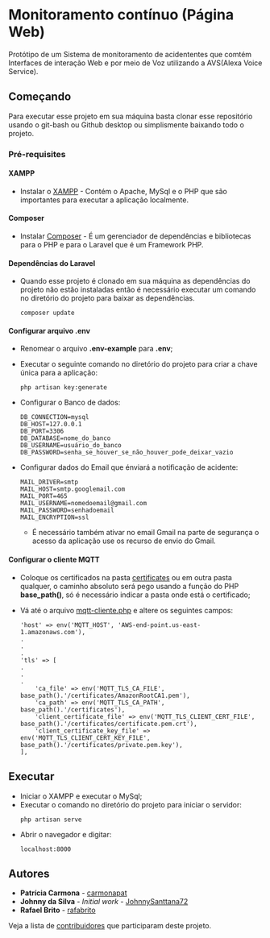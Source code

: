 # Monitoramento contínuo (Página Web)

Protótipo de um Sistema de monitoramento de acidententes que comtém Interfaces de interação Web e por meio de Voz utilizando a AVS(Alexa Voice Service). 

## Começando

Para executar esse projeto em sua máquina basta clonar esse repositório usando o git-bash ou Github desktop ou simplismente baixando todo o projeto. 

### Pré-requisites

#### XAMPP

* Instalar o [XAMPP](https://www.apachefriends.org/pt_br/index.html) - Contém o Apache, MySql e o PHP que são importantes para executar a aplicação localmente.

#### Composer

* Instalar [Composer](https://getcomposer.org/) - É um gerenciador de dependências e bibliotecas para o PHP e para o Laravel que é um Framework PHP.

#### Dependências do Laravel

* Quando esse projeto é clonado em sua máquina as dependências do projeto não estão instaladas então é necessário executar um comando no diretório do projeto para baixar as dependências.

	```
	composer update
	```

#### Configurar arquivo .env

* Renomear o arquivo **.env-example** para **.env**;
* Executar o seguinte comando no diretório do projeto para criar a chave única para a aplicação:
	```
	php artisan key:generate
	```
* Configurar o Banco de dados:
	```
	DB_CONNECTION=mysql
	DB_HOST=127.0.0.1
	DB_PORT=3306
	DB_DATABASE=nome_do_banco
	DB_USERNAME=usuário_do_banco
	DB_PASSWORD=senha_se_houver_se_não_houver_pode_deixar_vazio
	```

* Configurar dados do Email que énviará a notificação de acidente:
	```
	MAIL_DRIVER=smtp
	MAIL_HOST=smtp.googlemail.com
	MAIL_PORT=465
	MAIL_USERNAME=nomedoemail@gmail.com
	MAIL_PASSWORD=senhadoemail
	MAIL_ENCRYPTION=ssl
	```
	- É necessário também ativar no email Gmail na parte de segurança o acesso da aplicação use os recurso de envio do Gmail.

#### Configurar o cliente MQTT

* Coloque os certificados na pasta [certificates](https://github.com/JohnnySanttana72/Problema3-SD/tree/main/certificates) ou em outra pasta qualquer, o caminho absoluto será pego usando a função do PHP **base_path()**, só é necessário indicar a pasta onde está o certificado;

* Vá até o arquivo [mqtt-cliente.php](https://github.com/JohnnySanttana72/Problema3-SD/blob/main/config/mqtt-client.php) e altere os seguintes campos:

	```
	'host' => env('MQTT_HOST', 'AWS-end-point.us-east-1.amazonaws.com'),
	.
	.
	.
	'tls' => [
	.
	.
	.
		'ca_file' => env('MQTT_TLS_CA_FILE', base_path().'/certificates/AmazonRootCA1.pem'),
		'ca_path' => env('MQTT_TLS_CA_PATH', base_path().'/certificates'),
		'client_certificate_file' => env('MQTT_TLS_CLIENT_CERT_FILE',  base_path().'/certificates/certificate.pem.crt'),
		'client_certificate_key_file' => env('MQTT_TLS_CLIENT_CERT_KEY_FILE', base_path().'/certificates/private.pem.key'),
	],
	```

## Executar

* Iniciar o XAMPP e executar o MySql;
* Executar o comando no diretório do projeto para iniciar o servidor:
	```
	php artisan serve
	```
* Abrir o navegador e digitar:
	```
	localhost:8000
	```

## Autores

* **Patrícia Carmona** - [carmonapat](https://github.com/carmonapat)
* **Johnny da Silva** - *Initial work* - [JohnnySanttana72](https://github.com/JohnnySanttana72)
* **Rafael Brito** - [rafabrito](https://github.com/rafabrito)

Veja a lista de [contribuidores](https://github.com/JohnnySanttana72/Problema3-SD/graphs/contributors) que participaram deste projeto.


